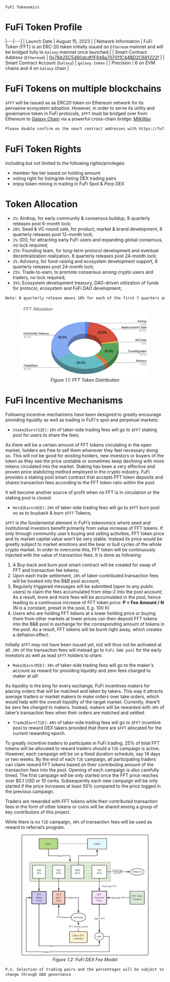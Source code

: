 `FuFi Tokenomics`

# FuFi Token Profile

|---|---|
| Launch Date | August 15, 2023 |
| Network Information | FuFi Token (FFT) is an ERC-20 token initially issued on `Ethereum` mainnet and will be bridged fully to `Galaxy` mainnet once launched.|
| Smart Contract Address (`Ethereum`) | [0x78A25C5460dcdf1F948a707011C44BD2C681222f](https://etherscan.io/address/0x78a25c5460dcdf1f948a707011c44bd2c681222f) |
| Smart Contract Account (`Galaxy`) | `galaxy.token` |
| Precision | 6 on EVM chains and 4 on `Galaxy` chain |

# FuFi Tokens on multiple blockchains

`$FFT` will be issued as as ERC20 token on Ethereum network for its pervasive ecosystem adoption. However, in order to serve its utility and governance token in FuFi protocols, `$FFT` must be bridged over from Ethereum to [Galaxy Chain](https://gax.network) via a powerful cross-chain bridge: [MilkWay](https://milkway.io)

```html
Please double confirm on the smart contract addresses with https://fufi.foundation for absolute accuracy!
```

# FuFi Token Rights

Including but not limited to the following rights/privileges:

- member fee tier based on holding amount
- voting right for listing/de-listing DEX trading pairs
- enjoy token mining in trading in FuFi Spot & Perp DEX

# Token Allocation
- `2%`: Airdrop, for early community & consensus buildup, 8 quarterly releases post 6-month lock;
- `20%`: Seed & VC-round sale, for product, market & brand development, 8 quarterly releases post 12-month lock;
- `1%`: IDO, for attracting early FuFi users and expanding global consensus, no lock required;
- `15%`: Founding team, for long-term protocol development and eventual decentralization realization, 8 quarterly releases post 24-month lock;
- `2%`: Advisory, for fund-raising and ecosystem development support, 8 quarterly releases post 24-month lock;
- `25%`: Trade-to-earn, to promote consensus among crypto users and traders, no lock required;
- `35%`: Ecosystem development treasury, DAO-driven utilization of funds for protocol, ecosystem and FuFi DAO development;

```html
Note: 8 quarterly release means 10% for each of the first 7 quarters and 30% for the final (i.e 8th) quarter.
```
<div align="center"><img src="./assets/FFT_Allocation.png" height="80%" width="80%"></div>
<div align="center"><i>Figure 1.1: FFT Token Distribution</i></div>


# FuFi Incentive Mechanisms

Following incentive mechanisms have been designed to greatly encourage providing liquidity as well as trading in FuFi's spot and perpetual markets:

- `Stake2Earn(S2E)`: `10%` of taker-side trading fees will go to `$FFT` staking pool for users to share the fees;
  
As there will be a certain amount of FFT tokens circulating in the open market, holders are free to sell them whenever they feel necessary doing so. This will not be good for existing holders, new investors or buyers of the token as they see the price unstable or sometimes keep declining with more tokens circulated into the market. Staking has been a very effective and proven price stabilizing method employed in the crypto industry. FuFi provides a staking pool smart contract that accepts FFT token deposits and shares transaction fees according to the FFT token ratio within the pool.

It will become another source of profit when no FFT is in circulation or the staking pool is closed.


- `Hold2Earn(H2E)`: `20%` of taker-side trading fees will go to `$FFT` burn pool so as to buyback & burn `$FFT` Tokens;

`$FFT` is the fundamental element in FuFi’s tokenomics where seed and institutional investors benefit primarily from value increase of FFT tokens. If only through community user’s buying and selling activities, FFT token price and its market capital value won’t be very stable. Instead its price would be greatly subject to market emotions and the bear or bull cycles of the whole crypto market. In order to overcome this, FFT token will be continuously injected with the value of transaction fees. It is done as following:
  1. A Buy-back and burn pool smart contract will be created for swap of FFT and transaction fee tokens;
  2. Upon each trade settlement, `20%` of taker-contributed transaction fees will be booked into the B&B pool account;
  3. Regularly triggered messages will be submitted (open to any public users) to claim the fees accumulated from step-2 into the pool account; As a result, more and more fees will be accumulated in the pool, hence leading to a continuous increase of FFT token price: 
**P = Fee Amount / N** (N is a constant, preset in the pool, E.g. 100 K)
  4. Users who are holding FFT tokens at a lower holding price or buying them from other markets at lower prices can then deposit FFT tokens into the B&B pool in exchange for the corresponding amount of tokens in the pool. As a result, FFT tokens will be burnt right away, which creates a deflation effect.

Initially `$FFT` may not have been issued yet, `H2E` will thus not be activated at all. `20%` of the transaction fees will instead go to `FuFi DAO pool` for the early investors as well as lead `$FFT` holders to share.

- `Make2Earn(M2E)`: `30%` of taker-side trading fees will go to the maker's account as reward for providing liquidity and zero fees charged to maker at all!

As liquidity is the king for every exchange, FuFi incentives makers for placing orders that will be matched and taken by takers. This way it attracts average traders or market makers to make orders over take orders, which would help with the overall liquidity of the target market. Currently, there’ll be zero fee charged to makers. Instead, makers will be rewarded with `30%` of taker’s transaction fees when their orders are matched and settled.

- `Trade2Earn(T2E)`: `40%` of taker-side trading fees will go to `$FFT` incentive pool to reward DEX takers provided that there are `$FFT` allocated for the current rewarding epoch.

To greatly incentive traders to participate in FuFi trading, 25% of total FFT tokens will be allocated to reward traders should a `T2E` campaign is active. However, each campaign will be on a fixed duration schedule, say 14 days or two weeks. By the end of each `T2E` campaign, all participating traders can claim reward FFT tokens based on their contributing amount of the transaction fees into the pool. Opening of each campaign is also carefully timed. The first campaign will be only started once the FFT price reaches over $0.1 USD or 10 cents. Subsequently each new campaign will be only started if the price increases at least 50% compared to the price logged in the previous campaign.

Traders are rewarded with FFT tokens while their contributed transaction fees in the form of other tokens or coins will be shared among a group of key contributors of this project.

While there is no `T2E` campaign, `40%` of transaction fees will be used as reward to referral’s program.

  
<div align="center"><img src="./assets/fufi_dex_fee_model.png" height="80%" width="80%"></div>
<div align="center"><i>Figure 1.2: FuFi DEX Fee Model</i></div>

```
P.S. Selection of trading pairs and the percentages will be subject to change through DAO governance
```